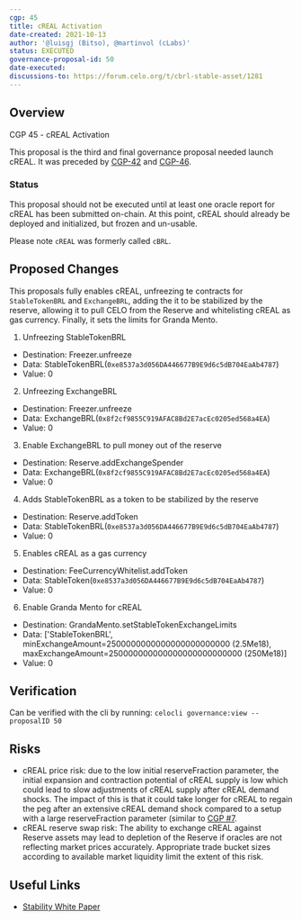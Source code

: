 ```yaml
---
cgp: 45
title: cREAL Activation
date-created: 2021-10-13
author: '@luisgj (Bitso), @martinvol (cLabs)'
status: EXECUTED
governance-proposal-id: 50
date-executed: 
discussions-to: https://forum.celo.org/t/cbrl-stable-asset/1281
---
```


## Overview

CGP 45 - cREAL Activation

This proposal is the third and final governance proposal needed launch cREAL. It was preceded by [CGP-42](https://github.com/celo-org/governance/blob/main/CGPs/cgp-0042.md) and [CGP-46](https://github.com/celo-org/governance/blob/main/CGPs/cgp-0046.md).


### Status

This proposal should not be executed until at least one oracle report for cREAL has been submitted on-chain. At this point, cREAL should already be deployed and initialized, but frozen and un-usable.


Please note `cREAL` was formerly called `cBRL`.

## Proposed Changes

This proposals fully enables cREAL, unfreezing te contracts for `StableTokenBRL` and `ExchangeBRL`, adding the it to be stabilized by the reserve, allowing it to pull CELO from the Reserve and whitelisting cREAL as gas currency. Finally, it sets the limits for Granda Mento.

1. Unfreezing StableTokenBRL
  - Destination: Freezer.unfreeze
  - Data: StableTokenBRL(`0xe8537a3d056DA446677B9E9d6c5dB704EaAb4787`)
  - Value: 0
2. Unfreezing ExchangeBRL
  - Destination: Freezer.unfreeze
  - Data: ExchangeBRL(`0x8f2cf9855C919AFAC8Bd2E7acEc0205ed568a4EA`)
  - Value: 0
3. Enable ExchangeBRL to pull money out of the reserve
  - Destination: Reserve.addExchangeSpender
  - Data: ExchangeBRL(`0x8f2cf9855C919AFAC8Bd2E7acEc0205ed568a4EA`)
  - Value: 0
4. Adds StableTokenBRL as a token to be stabilized by the reserve
  - Destination: Reserve.addToken
  - Data: StableTokenBRL(`0xe8537a3d056DA446677B9E9d6c5dB704EaAb4787`)
  - Value: 0
5. Enables cREAL as a gas currency
  - Destination: FeeCurrencyWhitelist.addToken
  - Data: StableToken(`0xe8537a3d056DA446677B9E9d6c5dB704EaAb4787`)
  - Value: 0
6. Enable Granda Mento for cREAL
  - Destination: GrandaMento.setStableTokenExchangeLimits
  - Data: ['StableTokenBRL', minExchangeAmount=2500000000000000000000000 (2.5Me18), maxExchangeAmount=250000000000000000000000000 (250Me18)]
  - Value: 0

## Verification

Can be verified with the cli by running: `celocli governance:view --proposalID 50`

## Risks

* cREAL price risk: due to the low initial reserveFraction parameter, the initial expansion and contraction potential of cREAL supply is low which could lead to slow adjustments of cREAL supply after cREAL demand shocks. The impact of this is that it could take longer for cREAL to regain the peg after an extensive cREAL demand shock compared to a setup with a large reserveFraction parameter (similar to [CGP #7](https://github.com/celo-org/governance/blob/main/CGPs/cgp-0007.md).
* cREAL reserve swap risk: The ability to exchange cREAL against Reserve assets may lead to depletion of the Reserve if oracles are not reflecting market prices accurately. Appropriate trade bucket sizes according to available market liquidity limit the extent of this risk.

## Useful Links

* [Stability White Paper](https://celo.org/papers/Celo_Stability_Analysis.pdf)
